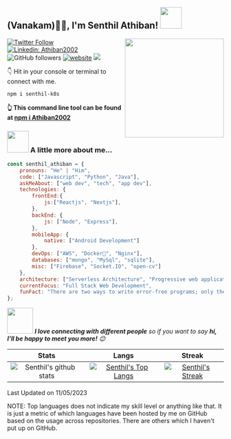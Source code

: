 <h2>(Vanakam)🙏🏻, I'm Senthil Athiban! <img src="https://media.giphy.com/media/12oufCB0MyZ1Go/giphy.gif" width="50"></h2>
<img align='right' src="https://media.giphy.com/media/M9gbBd9nbDrOTu1Mqx/giphy.gif" width="230">


[![Twitter Follow](https://img.shields.io/twitter/follow/senthil_k8s?label=Follow)](https://twitter.com/intent/follow?screen_name=senthil_k8s)
[![Linkedin: Athiban2002](https://img.shields.io/badge/-senthil-blue?style=flat-square&logo=Linkedin&logoColor=white&link=https://www.linkedin.com/in/senthil-athiban-M)](https://www.linkedin.com/in/senthil-athiban-M)
![GitHub followers](https://img.shields.io/github/followers/Athiban2002?label=Follow&style=social)
[![website](https://img.shields.io/badge/Website-46a2f1.svg?&style=flat-square&logo=Google-Chrome&logoColor=white&link=https://latrosoft.in/)](https://latrosoft.in/)
![](https://visitor-badge.glitch.me/badge?page_id=Athiban2002)

👇 Hit in your console or terminal to connect with me.

```bash
npm i senthil-k8s
```
**👆 This command line tool can be found at [npm i Athiban2002](https://github.com/Athiban2002/npm-Athiban2002)**

### <img src="https://media.giphy.com/media/VgCDAzcKvsR6OM0uWg/giphy.gif" width="50"> A little more about me...  

```javascript
const senthil_athiban = {
    pronouns: "He" | "Him",
    code: ["Javascript", "Python", "Java"],
    askMeAbout: ["web dev", "tech", "app dev"],
    technologies: {
        frontEnd:{
            js:["Reactjs", "Nextjs"],
        },
        backEnd: {
            js: ["Node", "Express"],
        },
        mobileApp: {
            native: ["Android Development"]
        },
        devOps: ["AWS", "Docker🐳", "Nginx"],
        databases: ["mongo", "MySql", "sqlite"],
        misc: ["Firebase", "Socket.IO", "open-cv"]
    },
    architecture: ["Serverless Architecture", "Progressive web applications", "Single page applications"],
    currentFocus: "Full Stack Web Development",
    funFact: "There are two ways to write error-free programs; only the third one works"
};
```

<img src="https://media.giphy.com/media/LnQjpWaON8nhr21vNW/giphy.gif" width="60"> <em><b>I love connecting with different people</b> so if you want to say <b>hi, I'll be happy to meet you more!</b> 😊</em>



|  Stats      | Langs           | Streak  |
|:-------------:|:-------------:|:-----:|
| ![Senthil's github stats](https://github-readme-stats.vercel.app/api?username=senthil-k8s&show_icons=true&title_color=74ff0a&icon_color=74ff0a&text_color=9f9f9f&bg_color=2D2D2D) | [![Senthil's Top Langs](https://github-readme-stats.vercel.app/api/top-langs/?username=senthil-k8s&layout=compact&title_color=74ff0a&icon_color=74ff0a&text_color=9f9f9f&bg_color=2D2D2D)](https://github.com/senthil-k8s?tab=repositories) | [![Senthil's Streak](https://github-readme-streak-stats.herokuapp.com?user=senthil-k8s&theme=dark&date_format=M%20j%5B%2C%20Y%5D&ring=74FF0A&background=2D2D2D&currStreakLabel=74FF0A&fire=74FF0A&sideLabels=74FF0A)](https://git.io/streak-stats) |


Last Updated on 11/05/2023

NOTE: Top languages does not indicate my skill level or anything like that. It is just a metric of which languages have been hosted by me on GitHub based on the usage across repositories. There are others which I haven't put up on GitHub.

